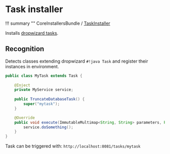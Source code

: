 # Task installer

!!! summary ""
    CoreInstallersBundle / [TaskInstaller](https://github.com/xvik/dropwizard-guicey/tree/master/src/main/java/ru/vyarus/dropwizard/guice/module/installer/feature/TaskInstaller.java)        

Installs [dropwizard tasks](https://www.dropwizard.io/en/release-2.0.x/manual/core.html#tasks).

## Recognition

Detects classes extending dropwizard `#!java Task` and register their instances in environment.

```java
public class MyTask extends Task {
    
    @Inject
    private MyService service;
    
    public TruncateDatabaseTask() {
        super("mytask");
    }

    @Override
    public void execute(ImmutableMultimap<String, String> parameters, PrintWriter output) throws Exception {
        service.doSomething();
    }
}
```

Task can be triggered with: `http://localhost:8081/tasks/mytask`
